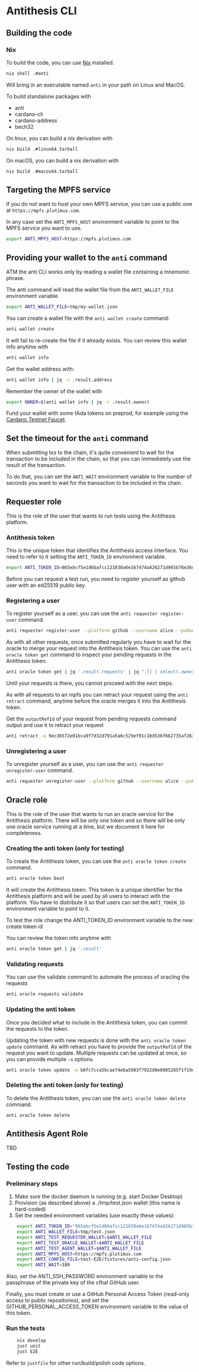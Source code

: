 # Antithesis CLI

## Building the code

### Nix

To build the code, you can use [Nix](https://nixos.org/download.html) installed.

```bash
nix shell .#anti
```

Will bring in an executable named `anti` in your path on Linux and MacOS.

To build standalone packages with
- anti
- cardano-cli
- cardano-address
- bech32

On linux, you can build a nix derivation with

```bash
nix build .#linux64.tarball
```

On macOS, you can build a nix derivation with

```bash
nix build .#macos64.tarball
```

## Targeting the MPFS service

If you do not want to host your own MPFS service, you can use a public one at `https://mpfs.plutimus.com`.

In any case set the `ANTI_MPFS_HOST` environment variable to point to the MPFS service you want to use.

```bash
export ANTI_MPFS_HOST=https://mpfs.plutimus.com
```

## Providing your wallet to the `anti` command

ATM the anti CLI works only by reading a wallet file containing a mnemonic phrase.

The anti command will read the wallet file from the `ANTI_WALLET_FILE` environment variable.

```bash
export ANTI_WALLET_FILE=tmp/my-wallet.json
```

You can create a wallet file with the `anti wallet create` command:

```bash
anti wallet create
```

It will fail to re-create the file if it already exists. You can review this wallet info anytime with

```bash
anti wallet info
```

Get the wallet address with:

```bash
anti wallet info | jq -r .result.address
```

Remember the owner of the wallet with

```bash
export OWNER=$(anti wallet info | jq -r .result.owner)
```

Fund your wallet with some tAda tokens on preprod, for example using the [Cardano Testnet Faucet](https://docs.cardano.org/cardano-testnets/tools/faucet/).

## Set the timeout for the `anti` command

When submitting txs to the chain, it's quite convenient to wait for the transaction to be included in the chain, so that you can immediately use the result of the transaction.

To do that, you can set the `ANTI_WAIT` environment variable to the number of seconds you want to wait for the transaction to be included in the chain.

## Requester role

This is the role of the user that wants to run tests using the Antithesis platform.

### Antithesis token

This is the unique token that identifies the Antithesis access interface. You need to refer to it setting the `ANTI_TOKEN_ID` environment variable.

```bash
export ANTI_TOKEN_ID=865ebcf5e1d6bafcc121030a6e167474a426271d965b78e36d90485adf540575
```

Before you can request a test run, you need to register yourself as github user with an ed25519 public key.

### Registering a user

To register yourself as a user, you can use the `anti requester register-user` command.

```bash
anti requester register-user --platform github --username alice --pubkeyhash AAAAC3NzaC1lZDI1NTE5AAAAIO773JHqlyLm5XzOjSe+Q5yFJyLFuMLL6+n63t4t7HR8
```

As with all other requests, once submitted regularly you have to wait for the oracle to merge your request into the Antithesis token.
You can use the `anti oracle token get` command to inspect your pending requests in the Antithesis token.

```bash
anti oracle token get | jq '.result.requests' | jq ".[] | select(.owner == \"${OWNER}\")"
```

Until your requests is there, you cannot proceed with the next steps.

As with all requests to an mpfs you can retract your request using the `anti retract` command, anytime before the oracle merges it into the Antithesis token.

Get the `outputRefId` of your request from pending requests command output and use it to retract your request

```bash
anti retract -o 9ec36572e01bca9f7d32d791a5a6c529ef91c10d536f662735af26311b2c8766-0
```

### Unregistering a user

To unregister yourself as a user, you can use the `anti requester unregister-user` command.

```bash
anti requester unregister-user --platform github --username alice --pubkeyhash AAAAC3NzaC1lZDI1NTE5AAAAIO773JHqlyLm5XzOjSe+Q5yFJyLFuMLL6+n63t4t7HR8
```

## Oracle role

This is the role of the user that wants to run an oracle service for the Antithesis platform. There will be only one token and so there will be only one oracle service running at a time, but we document it here for completeness.

### Creating the anti token (only for testing)

To create the Antithesis token, you can use the `anti oracle token create` command.

```bash
anti oracle token boot
```

It will create the Antithesis token. This token is a unique identifier for the Antithesis platform and will be used by all users to interact with the platform. You have to distribute it so that users can set the `ANTI_TOKEN_ID` environment variable to point to it.

To test the role change the ANTI_TOKEN_ID environment variable to the new create token id

You can review the token info anytime with


```bash
anti oracle token get | jq '.result'
```
### Validating requests

You can use the validate command to automate the process of oracling the requests

```bash
anti oracle requests validate
```

### Updating the anti token

Once you decided what to include in the Antithesis token, you can commit the requests to the token.

Updating the token with new requests is done with the `anti oracle token update` command. As with retract you have to provide the `outputRefId` of the request you want to update. Multiple requests can be updated at once, so you can provide multiple `-o` options.

```bash
anti oracle token update -o b6fc7cca5bcae74e6a5983f7922d0e0985285f1f19e62ccc9cb9fd4d3766a81b-0
```

### Deleting the anti token (only for testing)

To delete the Antithesis token, you can use the `anti oracle token delete` command.

```bash
anti oracle token delete
```

## Antithesis Agent Role

TBD

## Testing the code

### Preliminary steps

1. Make sure the docker daemon is running (e.g. start Docker Desktop)
1. Provision (as described above) a ./tmp/test.json wallet (this name is hard-coded)
1. Set the needed environment variables (use exactly these values):

``` bash
    export ANTI_TOKEN_ID="865ebcf5e1d6bafcc121030a6e167474a426271d965b78e36d90485adf540575"
    export ANTI_WALLET_FILE=tmp/test.json
    export ANTI_TEST_REQUESTER_WALLET=$ANTI_WALLET_FILE
    export ANTI_TEST_ORACLE_WALLET=$ANTI_WALLET_FILE
    export ANTI_TEST_AGENT_WALLET=$ANTI_WALLET_FILE
    export ANTI_MPFS_HOST=https://mpfs.plutimus.com
    export ANTI_CONFIG_FILE=test-E2E/fixtures/anti-config.json
    export ANTI_WAIT=180
```

Also, set the ANTI\_SSH\_PASSWORD environment variable to the passphrase of the private key of the cfhal GitHub user.

Finally, you must create or use a GitHub Personal Access Token (read-only access to public repositories), and set the GITHUB\_PERSONAL\_ACCESS\_TOKEN environment variable to the value of this token.

### Run the tests

``` bash
    nix develop
    just unit
    just E2E
```

Refer to `justfile` for other run/build/polish code options.
